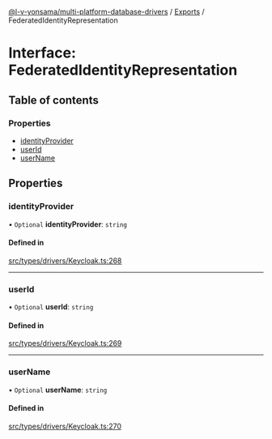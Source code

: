 [@l-v-yonsama/multi-platform-database-drivers](../README.md) / [Exports](../modules.md) / FederatedIdentityRepresentation

# Interface: FederatedIdentityRepresentation

## Table of contents

### Properties

- [identityProvider](FederatedIdentityRepresentation.md#identityprovider)
- [userId](FederatedIdentityRepresentation.md#userid)
- [userName](FederatedIdentityRepresentation.md#username)

## Properties

### identityProvider

• `Optional` **identityProvider**: `string`

#### Defined in

[src/types/drivers/Keycloak.ts:268](https://github.com/l-v-yonsama/db-drivers/blob/ac66b7e/src/types/drivers/Keycloak.ts#L268)

___

### userId

• `Optional` **userId**: `string`

#### Defined in

[src/types/drivers/Keycloak.ts:269](https://github.com/l-v-yonsama/db-drivers/blob/ac66b7e/src/types/drivers/Keycloak.ts#L269)

___

### userName

• `Optional` **userName**: `string`

#### Defined in

[src/types/drivers/Keycloak.ts:270](https://github.com/l-v-yonsama/db-drivers/blob/ac66b7e/src/types/drivers/Keycloak.ts#L270)
